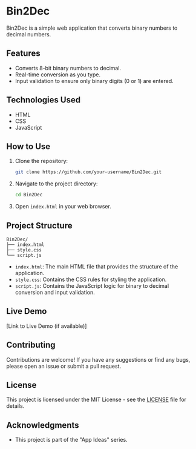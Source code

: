 # Bin2Dec

Bin2Dec is a simple web application that converts binary numbers to decimal numbers.

## Features

- Converts 8-bit binary numbers to decimal.
- Real-time conversion as you type.
- Input validation to ensure only binary digits (0 or 1) are entered.

## Technologies Used

- HTML
- CSS
- JavaScript

## How to Use

1. Clone the repository:
   ```bash
   git clone https://github.com/your-username/Bin2Dec.git
   ```
2. Navigate to the project directory:
   ```bash
   cd Bin2Dec
   ```
3. Open `index.html` in your web browser.

## Project Structure

```
Bin2Dec/
├── index.html
├── style.css
└── script.js
```

- `index.html`: The main HTML file that provides the structure of the application.
- `style.css`: Contains the CSS rules for styling the application.
- `script.js`: Contains the JavaScript logic for binary to decimal conversion and input validation.

## Live Demo

[Link to Live Demo (if available)]

## Contributing

Contributions are welcome! If you have any suggestions or find any bugs, please open an issue or submit a pull request.

## License

This project is licensed under the MIT License - see the [LICENSE](LICENSE) file for details.

## Acknowledgments

- This project is part of the "App Ideas" series.
